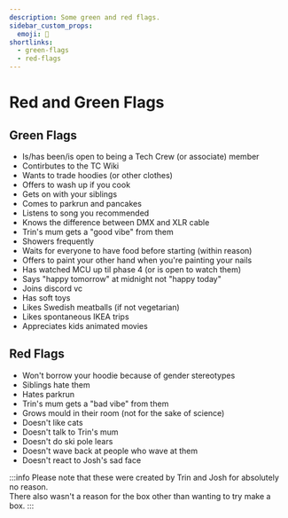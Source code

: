 ```yaml
---
description: Some green and red flags.
sidebar_custom_props:
  emoji: 💚
shortlinks:
  - green-flags
  - red-flags
---
```


# Red and Green Flags

## Green Flags

- Is/has been/is open to being a Tech Crew (or associate) member  
- Contirbutes to the TC Wiki
- Wants to trade hoodies (or other clothes)  
- Offers to wash up if you cook  
- Gets on with your siblings  
- Comes to parkrun and pancakes  
- Listens to song you recommended  
- Knows the difference between DMX and XLR cable  
- Trin's mum gets a "good vibe" from them  
- Showers frequently  
- Waits for everyone to have food before starting (within reason)  
- Offers to paint your other hand when you're painting your nails  
- Has watched MCU up til phase 4 (or is open to watch them)  
- Says "happy tomorrow" at midnight not "happy today"  
- Joins discord vc  
- Has soft toys  
- Likes Swedish meatballs (if not vegetarian)  
- Likes spontaneous IKEA trips  
- Appreciates kids animated movies  

## Red Flags

- Won't borrow your hoodie because of gender stereotypes  
- Siblings hate them  
- Hates parkrun  
- Trin's mum gets a "bad vibe" from them  
- Grows mould in their room (not for the sake of science)  
- Doesn't like cats  
- Doesn't talk to Trin's mum  
- Doesn't do ski pole lears  
- Doesn't wave back at people who wave at them 
- Doesn't react to Josh's sad face 

:::info
Please note that these were created by Trin and Josh for absolutely no reason.  
There also wasn't a reason for the box other than wanting to try make a box.
:::
